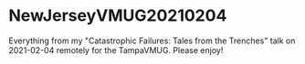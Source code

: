 # NewJerseyVMUG20210204

Everything from my "Catastrophic Failures: Tales from the Trenches" talk on 2021-02-04 remotely for the TampaVMUG. Please enjoy!
